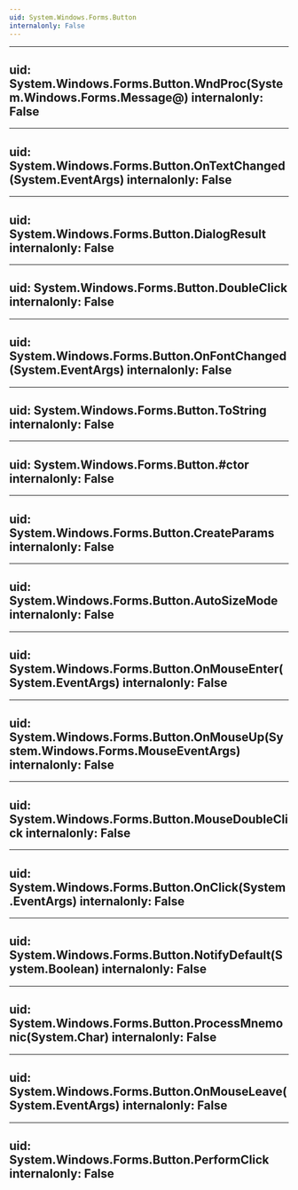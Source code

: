 ```yaml
---
uid: System.Windows.Forms.Button
internalonly: False
---
```


---
uid: System.Windows.Forms.Button.WndProc(System.Windows.Forms.Message@)
internalonly: False
---

---
uid: System.Windows.Forms.Button.OnTextChanged(System.EventArgs)
internalonly: False
---

---
uid: System.Windows.Forms.Button.DialogResult
internalonly: False
---

---
uid: System.Windows.Forms.Button.DoubleClick
internalonly: False
---

---
uid: System.Windows.Forms.Button.OnFontChanged(System.EventArgs)
internalonly: False
---

---
uid: System.Windows.Forms.Button.ToString
internalonly: False
---

---
uid: System.Windows.Forms.Button.#ctor
internalonly: False
---

---
uid: System.Windows.Forms.Button.CreateParams
internalonly: False
---

---
uid: System.Windows.Forms.Button.AutoSizeMode
internalonly: False
---

---
uid: System.Windows.Forms.Button.OnMouseEnter(System.EventArgs)
internalonly: False
---

---
uid: System.Windows.Forms.Button.OnMouseUp(System.Windows.Forms.MouseEventArgs)
internalonly: False
---

---
uid: System.Windows.Forms.Button.MouseDoubleClick
internalonly: False
---

---
uid: System.Windows.Forms.Button.OnClick(System.EventArgs)
internalonly: False
---

---
uid: System.Windows.Forms.Button.NotifyDefault(System.Boolean)
internalonly: False
---

---
uid: System.Windows.Forms.Button.ProcessMnemonic(System.Char)
internalonly: False
---

---
uid: System.Windows.Forms.Button.OnMouseLeave(System.EventArgs)
internalonly: False
---

---
uid: System.Windows.Forms.Button.PerformClick
internalonly: False
---
